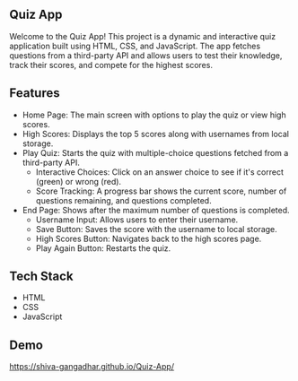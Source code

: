 ## Quiz App

Welcome to the Quiz App! This project is a dynamic and interactive quiz application built using HTML, CSS, and JavaScript. The app fetches questions from a third-party API and allows users to test their knowledge, track their scores, and compete for the highest scores.


## Features

- Home Page: The main screen with options to play the quiz or view high scores.
- High Scores: Displays the top 5 scores along with usernames from local storage.
- Play Quiz: Starts the quiz with multiple-choice questions fetched from a third-party API.
  - Interactive Choices: Click on an answer choice to see if it's correct (green) or wrong (red).
  - Score Tracking: A progress bar shows the current score, number of questions remaining, and questions completed.
- End Page: Shows after the maximum number of questions is completed.
  - Username Input: Allows users to enter their username.
  - Save Button: Saves the score with the username to local storage.
  - High Scores Button: Navigates back to the high scores page.
  - Play Again Button: Restarts the quiz.


## Tech Stack

- HTML
- CSS
- JavaScript

## Demo

https://shiva-gangadhar.github.io/Quiz-App/


